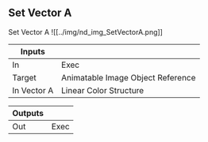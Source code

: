 ## Set Vector A
Set Vector A
![[../img/nd_img_SetVectorA.png]]

|Inputs||
|--|--|
| In | Exec |
| Target | Animatable Image Object Reference |
| In Vector A | Linear Color Structure |

|Outputs||
|--|--|
| Out | Exec |
